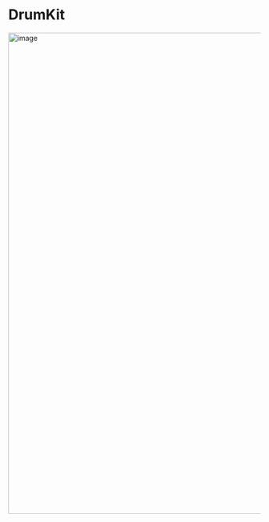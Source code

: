 # DrumKit

<img width="960" alt="image" src="https://github.com/danushgopinath/DrumKit/assets/97423670/c7e8ec37-f818-4b5d-b39b-cc4d8ebaf270">
